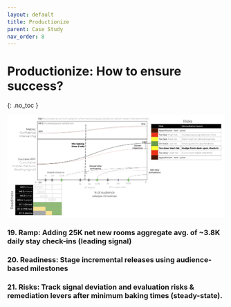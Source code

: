 ```yaml
---
layout: default
title: Productionize
parent: Case Study
nav_order: 8
---
```


# **Productionize:** How to ensure success?
{: .no_toc }

![](/assets/images/productionize.jpg)

### **19. Ramp:** Adding 25K net new rooms aggregate avg. of ~3.8K daily stay check-ins (leading signal)

### **20. Readiness:** Stage incremental releases using audience-based milestones

### **21. Risks:** Track signal deviation and evaluation risks & remediation levers after minimum baking times (steady-state).